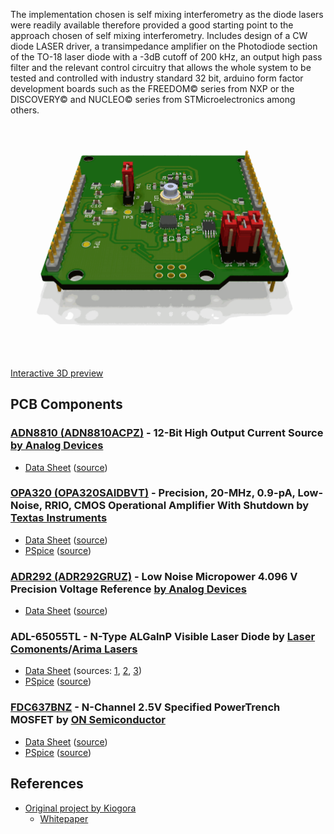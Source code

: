 The implementation chosen is self mixing interferometry as the diode lasers were readily available therefore provided a good starting point to the approach chosen 
of self mixing interferometry. Includes design of a CW diode LASER driver, 
a transimpedance amplifier on the Photodiode section of the TO-18 laser diode with a -3dB cutoff of 200 kHz, 
an output high pass filter and the relevant control circuitry that allows the whole system to be tested and controlled with industry standard 32 bit, 
arduino form factor development boards such as the FREEDOM© series from NXP or the DISCOVERY© and NUCLEO© series from STMicroelectronics among others.

![3D PCB view](https://github.com/aleksas/interferometer/raw/master/pcb/images/animation.gif)
[Interactive 3D preview](https://aleksas.github.io/interferometer)

## PCB Components

### [ADN8810 (ADN8810ACPZ)](https://www.analog.com/en/products/adn8810.html?doc=ADN8810.pdf) - 12-Bit High Output Current Source [by Analog Devices](https://www.analog.com/)
- [Data Sheet](datasheets/ADN8810.pdf) ([source](https://www.analog.com/media/en/technical-documentation/data-sheets/ADN8810.pdf))

### [OPA320 (OPA320SAIDBVT)](https://www.ti.com/product/OPA320) - Precision, 20-MHz, 0.9-pA, Low-Noise, RRIO, CMOS Operational Amplifier With Shutdown by [Textas Instruments](https://www.ti.com/)
- [Data Sheet](datasheets/opa320.pdf) ([source](https://www.ti.com/lit/ds/symlink/opa320.pdf?ts=1592210569432))
- [PSpice](symbols/OPA320.PSPICE.LIB) ([source](https://www.ti.com/lit/zip/sbom437))

### [ADR292 (ADR292GRUZ)](http://www.analog.com/ADR292) - Low Noise Micropower 4.096 V Precision Voltage Reference [by Analog Devices](https://www.analog.com/)
- [Data Sheet](datasheets/ADR291_292.pdf) ([source](https://www.analog.com/media/en/technical-documentation/data-sheets/ADR291_292.pdf))

### ADL-65055TL - N-Type ALGalnP Visible Laser Diode by [Laser Comonents](https://www.lasercomponents.com/)/[Arima Lasers](https://www.arimalasers.com/)
- [Data Sheet](datasheets/adl-65055tl.pdf) (sources: [1](https://www.lasercomponents.com/fileadmin/user_upload/home/Datasheets/arima/655nm/adl-65055tl.pdf), [2](http://www.farnell.com/datasheets/43655.pdf?_ga=2.22848763.1942577091.1592211693-817925239.1592211693), [3](http://www.farnell.com/datasheets/43655.pdf))
- [PSpice](symbols/ADL65055TL.PSPICE.lib) ([source](https://www.eit.lth.se/sprapport.php?uid=824))

### [FDC637BNZ](https://www.onsemi.com/products/discretes-drivers/mosfets/fdc637bnz) - N-Channel 2.5V Specified PowerTrench MOSFET by [ON Semiconductor](https://www.onsemi.com)
- [Data Sheet](datasheets/FDC637BNZ-D.pdf) ([source](https://www.onsemi.com/pub/Collateral/FDC637BNZ-D.pdf))
- [PSpice](symbols/FDC637BNZ.PSPICE.lib) ([source](https://www.onsemi.com/pub/Collateral/FDC637BNZ.lib))

## References
- [Original project by Kiogora](https://github.com/Kiogora/interferometer)
  - [Whitepaper](https://github.com/aleksas/interferometer/raw/master/documents/Laser_diode_modulation.pdf)
